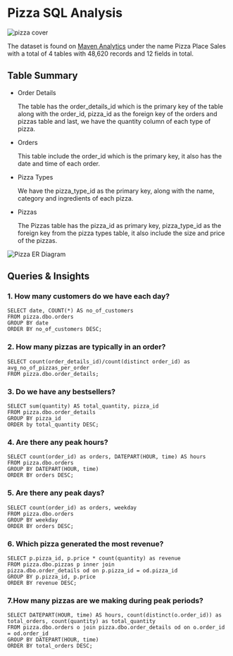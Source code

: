 # Pizza SQL Analysis

![pizza cover](https://user-images.githubusercontent.com/116041695/234172419-28b8f5ed-425d-477f-9586-44c2a86d456e.jpg)

The dataset is found on [Maven Analytics](https://www.mavenanalytics.io/data-playground) under the name Pizza Place Sales with a total of 4 tables with 48,620 records and 12 fields in total.

## Table Summary

- Order Details

  The table has the order_details_id which is the primary key of the table along with the order_id, pizza_id as the foreign key of the orders and pizzas table and last, we have the quantity column of each type of pizza.

- Orders

  This table include the order_id which is the primary key, it also has the date and time of each order.

- Pizza Types

  We have the pizza_type_id as the primary key, along with the name, category and ingredients of each pizza.

- Pizzas

  The Pizzas table has the pizza_id as primary key, pizza_type_id as the foreign key from the pizza types table, it also include the size and price of the pizzas.

![Pizza ER Diagram](https://user-images.githubusercontent.com/116041695/234453942-3df6eb5c-52cb-4386-a385-bec29cd8e060.png)

## Queries & Insights

### 1. How many customers do we have each day?
```
SELECT date, COUNT(*) AS no_of_customers
FROM pizza.dbo.orders        
GROUP BY date
ORDER BY no_of_customers DESC;
```

### 2. How many pizzas are typically in an order?
```
SELECT count(order_details_id)/count(distinct order_id) as avg_no_of_pizzas_per_order
FROM pizza.dbo.order_details;
```

### 3. Do we have any bestsellers?
```
SELECT sum(quantity) AS total_quantity, pizza_id
FROM pizza.dbo.order_details
GROUP BY pizza_id
ORDER by total_quantity DESC;
```

### 4. Are there any peak hours?
```
SELECT count(order_id) as orders, DATEPART(HOUR, time) AS hours
FROM pizza.dbo.orders
GROUP BY DATEPART(HOUR, time) 
ORDER BY orders DESC;
```

### 5. Are there any peak days?
```
SELECT count(order_id) as orders, weekday
FROM pizza.dbo.orders
GROUP BY weekday 
ORDER BY orders DESC;
```

### 6. Which pizza generated the most revenue?
```
SELECT p.pizza_id, p.price * count(quantity) as revenue 
FROM pizza.dbo.pizzas p inner join 
pizza.dbo.order_details od on p.pizza_id = od.pizza_id
GROUP BY p.pizza_id, p.price
ORDER BY revenue DESC;
```

### 7.How many pizzas are we making during peak periods?
```
SELECT DATEPART(HOUR, time) AS hours, count(distinct(o.order_id)) as total_orders, count(quantity) as total_quantity 
FROM pizza.dbo.orders o join pizza.dbo.order_details od on o.order_id = od.order_id
GROUP BY DATEPART(HOUR, time) 
ORDER BY total_orders DESC;
```
